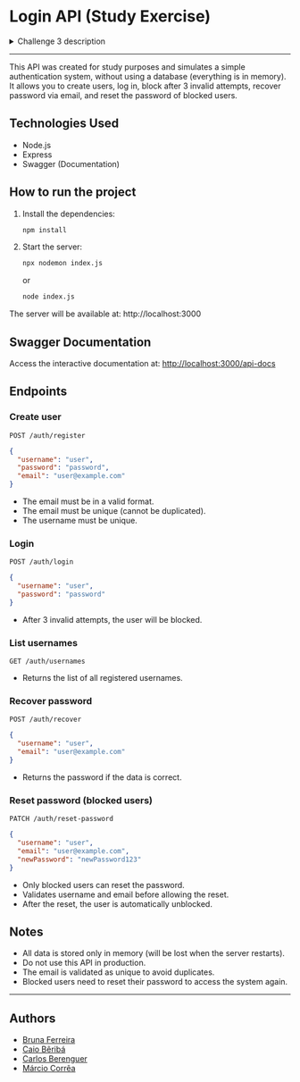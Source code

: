 # Login API (Study Exercise)

<details>
  <summary>Challenge 3 description</summary>
  
    Join your friends to use Cursor to build a simple login API with the following rules:  

    1 - successful login;  
    2 - invalid login;  
    3 - block password after 3 attempts;  
    4 - remember password.  
    
    Then, write automated tests for each of the 4 functionalities in JS using Mocha and Supertest to validate that the main scenario of each functionality works as it should. The delivery must be made in a GitHub repository.  
</details>

---

This API was created for study purposes and simulates a simple authentication system, without using a database (everything is in memory). It allows you to create users, log in, block after 3 invalid attempts, recover password via email, and reset the password of blocked users.

## Technologies Used
- Node.js
- Express
- Swagger (Documentation)

## How to run the project

1. Install the dependencies:
   ```bash
   npm install
   ```
2. Start the server:
   ```bash
   npx nodemon index.js
   ```
   or
   ```bash
   node index.js
   ```

The server will be available at: http://localhost:3000

## Swagger Documentation
Access the interactive documentation at: [http://localhost:3000/api-docs](http://localhost:3000/api-docs)

## Endpoints

### Create user
`POST /auth/register`
```json
{
  "username": "user",
  "password": "password",
  "email": "user@example.com"
}
```
- The email must be in a valid format.
- The email must be unique (cannot be duplicated).
- The username must be unique.

### Login
`POST /auth/login`
```json
{
  "username": "user",
  "password": "password"
}
```
- After 3 invalid attempts, the user will be blocked.

### List usernames
`GET /auth/usernames`
- Returns the list of all registered usernames.

### Recover password
`POST /auth/recover`
```json
{
  "username": "user",
  "email": "user@example.com"
}
```
- Returns the password if the data is correct.

### Reset password (blocked users)
`PATCH /auth/reset-password`
```json
{
  "username": "user",
  "email": "user@example.com",
  "newPassword": "newPassword123"
}
```
- Only blocked users can reset the password.
- Validates username and email before allowing the reset.
- After the reset, the user is automatically unblocked.

## Notes
- All data is stored only in memory (will be lost when the server restarts).
- Do not use this API in production.
- The email is validated as unique to avoid duplicates.
- Blocked users need to reset their password to access the system again. 

---

## Authors
- [Bruna Ferreira](https://github.com/BrunaFerSilva)
- [Caio Bêribá](https://github.com/caiobberiba)
- [Carlos Berenguer](https://github.com/CarlosBerenguer)
- [Márcio Corrêa](https://github.com/marciorc)
